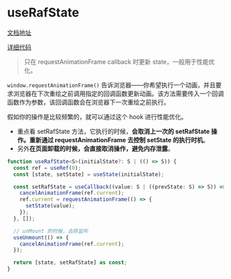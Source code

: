 # useRafState

[文档地址](https://ahooks.js.org/zh-CN/hooks/use-raf-state)

[详细代码](https://github.com/GpingFeng/hooks/blob/guangping/read-code/packages/hooks/src/useRafState/index.ts)

> 只在 requestAnimationFrame callback 时更新 state，一般用于性能优化。

`window.requestAnimationFrame()` 告诉浏览器——你希望执行一个动画，并且要求浏览器在下次重绘之前调用指定的回调函数更新动画。该方法需要传入一个回调函数作为参数，该回调函数会在浏览器下一次重绘之前执行。

假如你的操作是比较频繁的，就可以通过这个 hook 进行性能优化。

- 重点看 setRafState 方法，它执行的时候，**会取消上一次的 setRafState 操作。重新通过 requestAnimationFrame 去控制 setState 的执行时机**。
- 另外**在页面卸载的时候，会直接取消操作，避免内存泄露**。

```ts
function useRafState<S>(initialState?: S | (() => S)) {
  const ref = useRef(0);
  const [state, setState] = useState(initialState);

  const setRafState = useCallback((value: S | ((prevState: S) => S)) => {
    cancelAnimationFrame(ref.current);
    ref.current = requestAnimationFrame(() => {
      setState(value);
    });
  }, []);

  // unMount 的时候，去除监听
  useUnmount(() => {
    cancelAnimationFrame(ref.current);
  });

  return [state, setRafState] as const;
}
```
